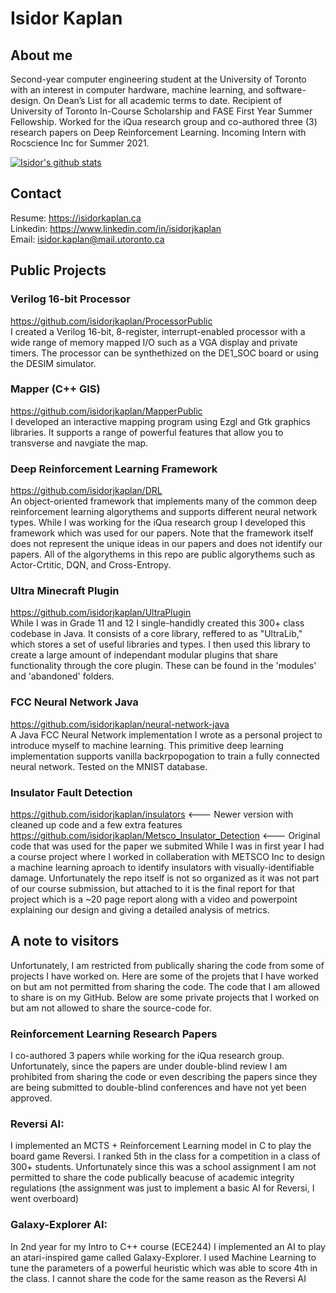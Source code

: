 # Isidor Kaplan
## About me
Second-year computer engineering student at the University of Toronto with an interest in computer hardware, machine learning, and software-design. On Dean’s List for all academic terms to date. Recipient of University of Toronto In-Course Scholarship and FASE First Year Summer Fellowship. Worked for the iQua research group and co-authored three (3) research papers on Deep Reinforcement Learning. Incoming Intern with Rocscience Inc for Summer 2021. 

[![Isidor's github stats](https://github-readme-stats.vercel.app/api?username=isidorjkaplan&count_private=true&show_icons=true&hide=contribs,prs,issues)](https://github.com/anuraghazra/github-readme-stats)

## Contact
Resume: https://isidorkaplan.ca \
Linkedin: https://www.linkedin.com/in/isidorjkaplan \
Email: isidor.kaplan@mail.utoronto.ca

## Public Projects

### Verilog 16-bit Processor
https://github.com/isidorjkaplan/ProcessorPublic  
I created a Verilog 16-bit, 8-register, interrupt-enabled processor with a wide range of memory mapped I/O such as a VGA display and private timers. The processor can be synthethized on the DE1_SOC board or using the DESIM simulator. 

### Mapper (C++ GIS)
https://github.com/isidorjkaplan/MapperPublic   
I developed an interactive mapping program using Ezgl and Gtk graphics libraries. It supports a range of powerful features that allow you to transverse and navgiate the map. 

### Deep Reinforcement Learning Framework
https://github.com/isidorjkaplan/DRL   
An object-oriented framework that implements many of the common deep reinforcement learning algorythems and supports different neural network types. While I was working for the iQua research group I developed this framework which was used for our papers. Note that the framework itself does not represent the unique ideas in our papers and does not identify our papers. All of the algorythems in this repo are public algorythems such as Actor-Crtitic, DQN, and Cross-Entropy. 

### Ultra Minecraft Plugin
https://github.com/isidorjkaplan/UltraPlugin     
While I was in Grade 11 and 12 I single-handidly created this 300+ class codebase in Java. It consists of a core library, reffered to as "UltraLib," which stores a set of useful libraries and types. I then used this library to create a large amount of independant modular plugins that share functionality through the core plugin. These can be found in the 'modules' and 'abandoned' folders.

### FCC Neural Network Java
https://github.com/isidorjkaplan/neural-network-java     
A Java FCC Neural Network implementation I wrote as a personal project to introduce myself to machine learning. This primitive deep learning implementation supports vanilla backrpopogation to train a fully connected neural network. Tested on the MNIST database. 

### Insulator Fault Detection
https://github.com/isidorjkaplan/insulators <--- Newer version with cleaned up code and a few extra features
https://github.com/isidorjkaplan/Metsco_Insulator_Detection <--- Original code that was used for the paper we submited
While I was in first year I had a course project where I worked in collaberation with METSCO Inc to design a machine learning aproach to identify insulators with visually-identifiable damage. Unfortunately the repo itself is not so organized as it was not part of our course submission, but attached to it is the final report for that project which is a ~20 page report along with a video and powerpoint explaining our design and giving a detailed analysis of metrics. 

## A note to visitors
Unfortunately, I am restricted from publically sharing the code from some of projects I have worked on. Here are some of the projets that I have worked on but am not permitted from sharing the code. The code that I am allowed to share is on my GitHub. Below are some private projects that I worked on but am not allowed to share the source-code for. 

### Reinforcement Learning Research Papers
I co-authored 3 papers while working for the iQua research group. Unfortunately, since the papers are under double-blind review I am prohibited from sharing the code or even describing the papers since they are being submitted to double-blind conferences and have not yet been approved. 

### Reversi AI: 
I implemented an MCTS + Reinforcement Learning model in C to play the board game Reversi. I ranked 5th in the class for a competition in a class of 300+ students. Unfortunately since this was a school assignment I am not permitted to share the code publically beacuse of academic integrity regulations (the assignment was just to implement a basic AI for Reversi, I went overboard)

### Galaxy-Explorer AI: 
In 2nd year for my Intro to C++ course (ECE244) I implemented an AI to play an atari-inspired game called Galaxy-Explorer. I used Machine Learning to tune the parameters of a powerful heuristic which was able to score 4th in the class. I cannot share the code for the same reason as the Reversi AI



